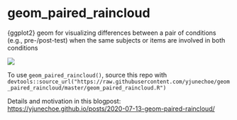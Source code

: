 # geom_paired_raincloud
{ggplot2} geom for visualizing differences between a pair of conditions (e.g., pre-/post-test) when the same subjects or items are involved in both conditions

![](https://yjunechoe.github.io/static/dataviz/sermantic_persistence_RT.png)

To use `geom_paired_raincloud()`, source this repo with `devtools::source_url("https://raw.githubusercontent.com/yjunechoe/geom_paired_raincloud/master/geom_paired_raincloud.R")`

Details and motivation in this blogpost: https://yjunechoe.github.io/posts/2020-07-13-geom-paired-raincloud/
